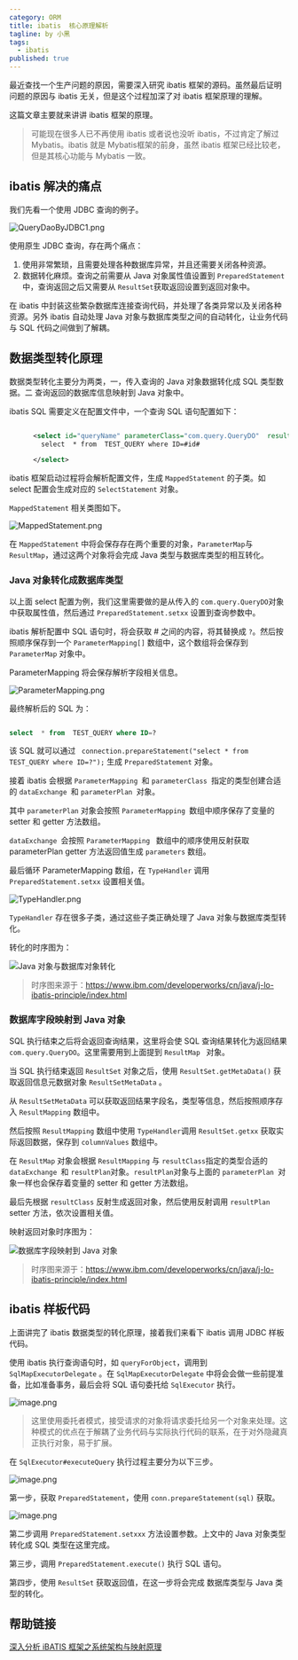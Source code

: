 ```yaml
---
category: ORM
title: ibatis  核心原理解析
tagline: by 小黑
tags: 
  - ibatis
published: true
---
```


最近查找一个生产问题的原因，需要深入研究 ibatis 框架的源码。虽然最后证明问题的原因与 ibatis 无关，但是这个过程加深了对 ibatis 框架原理的理解。

这篇文章主要就来讲讲 ibatis 框架的原理。

<!--more-->

> 可能现在很多人已不再使用 ibatis 或者说也没听 ibatis，不过肯定了解过 Mybatis。ibatis 就是 Mybatis框架的前身，虽然 ibatis 框架已经比较老，但是其核心功能与 Mybatis 一致。

## ibatis 解决的痛点

我们先看一个使用 JDBC 查询的例子。

![QueryDaoByJDBC1.png](http://www.justdojava.com/assets/images/2019/java/image_andyxh/20190728/QueryDaoByJDBC1-862ba548.png)

使用原生 JDBC 查询，存在两个痛点：

1. 使用非常繁琐，且需要处理各种数据库异常，并且还需要关闭各种资源。
2. 数据转化麻烦。查询之前需要从 Java 对象属性值设置到 `PreparedStatement`中，查询返回之后又需要从 `ResultSet`获取返回设置到返回对象中。

在 ibatis 中封装这些繁杂数据库连接查询代码，并处理了各类异常以及关闭各种资源。另外 ibatis 自动处理 Java 对象与数据库类型之间的自动转化，让业务代码与 SQL 代码之间做到了解耦。

## 数据类型转化原理

数据类型转化主要分为两类，一，传入查询的 Java 对象数据转化成 SQL 类型数据。二 查询返回的数据库信息映射到 Java 对象中。

ibatis SQL 需要定义在配置文件中，一个查询 SQL 语句配置如下：

```xml

      <select id="queryName" parameterClass="com.query.QueryDO"  resultClass="com.query.QueryDO" >
		select  * from  TEST_QUERY where ID=#id#

      </select>
```

ibatis 框架启动过程将会解析配置文件，生成  `MappedStatement` 的子类。如 select 配置会生成对应的 `SelectStatement` 对象。

`MappedStatement` 相关类图如下。

![MappedStatement.png](http://www.justdojava.com/assets/images/2019/java/image_andyxh/20190728/MappedStatement-89058ff2.png)

在 `MappedStatement` 中将会保存存在两个重要的对象，`ParameterMap`与 `ResultMap`，通过这两个对象将会完成 Java 类型与数据库类型的相互转化。


### Java 对象转化成数据库类型

以上面 select 配置为例，我们这里需要做的是从传入的 `com.query.QueryDO`对象中获取属性值，然后通过 `PreparedStatement.setxx` 设置到查询参数中。

ibatis 解析配置中 SQL 语句时，将会获取 # 之间的内容，将其替换成 `?`。然后按照顺序保存到一个 `ParameterMapping[]` 数组中，这个数组将会保存到 `ParameterMap` 对象中。

ParameterMapping 将会保存解析字段相关信息。

![ParameterMapping.png](http://www.justdojava.com/assets/images/2019/java/image_andyxh/20190728/ParameterMapping-2fb5e2eb.png)

最终解析后的 SQL 为：

```sql

select  * from  TEST_QUERY where ID=?

```

该 SQL 就可以通过 ` connection.prepareStatement("select * from  TEST_QUERY where ID=?");` 生成 `PreparedStatement` 对象。

接着 ibatis 会根据 `ParameterMapping `和 `parameterClass `指定的类型创建合适的 `dataExchange `和 `parameterPlan `对象。

其中 `parameterPlan` 对象会按照 `ParameterMapping `数组中顺序保存了变量的 setter 和 getter 方法数组。

`dataExchange `会按照 `ParameterMapping ` 数组中的顺序使用反射获取 parameterPlan getter 方法返回值生成 `parameters` 数组。

最后循环 ParameterMapping 数组，在 `TypeHandler` 调用  `PreparedStatement.setxx` 设置相关值。

![TypeHandler.png](http://www.justdojava.com/assets/images/2019/java/image_andyxh/20190728/TypeHandler-314cd88b.png)

`TypeHandler` 存在很多子类，通过这些子类正确处理了 Java 对象与数据库类型转化。

转化的时序图为：

![Java 对象与数据库对象转化](http://www.justdojava.com/assets/images/2019/java/image_andyxh/20190728/image006.png)

> 时序图来源于：https://www.ibm.com/developerworks/cn/java/j-lo-ibatis-principle/index.html

### 数据库字段映射到 Java 对象

SQL 执行结束之后将会返回查询结果，这里将会使 SQL 查询结果转化为返回结果 `com.query.QueryDO`。这里需要用到上面提到 `ResultMap ` 对象。

当 SQL 执行结束返回 `ResultSet` 对象之后，使用 `ResultSet.getMetaData()` 获取返回信息元数据对象 `ResultSetMetaData` 。

从 `ResultSetMetaData` 可以获取返回结果字段名，类型等信息，然后按照顺序存入 `ResultMapping` 数组中。

然后按照 `ResultMapping` 数组中使用 `TypeHandler`调用 `ResultSet.getxx` 获取实际返回数据，保存到 `columnValues` 数组中。

在 `ResultMap` 对象会根据  `ResultMapping` 与 `resultClass`指定的类型合适的 `dataExchange `和 `resultPlan`对象。`resultPlan`对象与上面的  `parameterPlan `对象一样也会保存着变量的 setter 和 getter 方法数组。

最后先根据 `resultClass` 反射生成返回对象，然后使用反射调用 `resultPlan` setter 方法，依次设置相关值。

映射返回对象时序图为：

![数据库字段映射到 Java 对象](http://www.justdojava.com/assets/images/2019/java/image_andyxh/20190728/image007.png)

> 时序图来源于：https://www.ibm.com/developerworks/cn/java/j-lo-ibatis-principle/index.html

## ibatis 样板代码

上面讲完了 ibatis 数据类型的转化原理，接着我们来看下 ibatis 调用 JDBC 样板代码。 

使用 ibatis 执行查询语句时，如 `queryForObject`，调用到 `SqlMapExecutorDelegate` 。在 `SqlMapExecutorDelegate` 中将会会做一些前提准备，比如准备事务，最后会将 SQL 语句委托给 `SqlExecutor` 执行。

![image.png](http://www.justdojava.com/assets/images/2019/java/image_andyxh/20190728/image-1f0f4bb5.png)

> 这里使用委托者模式，接受请求的对象将请求委托给另一个对象来处理。这种模式的优点在于解耦了业务代码与实际执行代码的联系，在于对外隐藏真正执行对象，易于扩展。 

在 `SqlExecutor#executeQuery`  执行过程主要分为以下三步。

![image.png](http://www.justdojava.com/assets/images/2019/java/image_andyxh/20190728/image-866b88e2.png)

第一步，获取 `PreparedStatement`，使用 `conn.prepareStatement(sql)` 获取。

![image.png](http://www.justdojava.com/assets/images/2019/java/image_andyxh/20190728/image-2bb65f4a.png)

第二步调用 `PreparedStatement.setxxx` 方法设置参数。上文中的 Java 对象类型转化成 SQL 类型在这里完成。

第三步，调用 `PreparedStatement.execute()` 执行 SQL 语句。

第四步，使用 `ResultSet` 获取返回值，在这一步将会完成 数据库类型与 Java 类型的转化。


## 帮助链接

[深入分析 iBATIS 框架之系统架构与映射原理](https://www.ibm.com/developerworks/cn/java/j-lo-ibatis-principle/index.html)